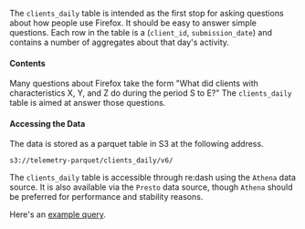The `clients_daily` table is intended as the first stop for asking questions
about how people use Firefox. It should be easy to answer simple questions.
Each row in the table is a (`client_id`, `submission_date`) and contains a
number of aggregates about that day's activity.

#### Contents

Many questions about Firefox take the form "What did clients with
characteristics X, Y, and Z do during the period S to E?" The
`clients_daily` table is aimed at answer those questions.

#### Accessing the Data

The data is stored as a parquet table in S3 at the following address.
```
s3://telemetry-parquet/clients_daily/v6/
```

The `clients_daily` table is accessible through re:dash using the `Athena`
data source. It is also available via the `Presto` data source, though
`Athena` should be preferred for performance and stability reasons.

Here's an [example query](https://sql.telemetry.mozilla.org/queries/23746#61771).
